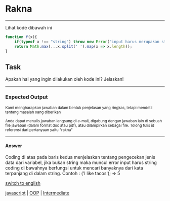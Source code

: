 # Rakna

---

Lihat kode dibawah ini
```js
function f(x){
    if(typeof x !== "string") throw new Error("input harus merupakan string");
    return Math.max(...x.split(' ').map(x => x.length));
}
```

## Task

Apakah hal yang ingin dilakukan oleh kode ini? Jelaskan!

---

### Expected Output

<p><sub>Kami mengharapkan jawaban dalam bentuk penjelasan yang ringkas, tetapi mendetil tentang masalah yang diberikan</sub></p>
<p><sub>Anda dapat menulis jawaban langsung di e-mail, digabung dengan jawaban lain di sebuah file jawaban (dalam format doc atau pdf), atau dilampirkan sebagai file. Tolong tulis id referensi dari pertanyaan yaitu "rakna"</sub></p>



---

#### Answer

Coding di atas pada baris kedua menjelaskan tentang pengecekan jenis data dari variabel, jika bukan string maka muncul error input harus string
coding di bawahnya berfungsi untuk mencari banyaknya dari kata terpanjang di dalam string. Contoh : ('I like tacos');   => 5

[switch to english](../en/rakna.md)

[javascript](tags/javascript.md) 
| [OOP](tags/OOP.md) 
| [Intermediate](tags/Intermediate.md) 

